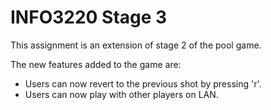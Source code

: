 # INFO3220 Stage 3

This assignment is an extension of stage 2 of the pool game. 

The new features added to the game are:
* Users can now revert to the previous shot by pressing 'r'.
* Users can now play with other players on LAN.
